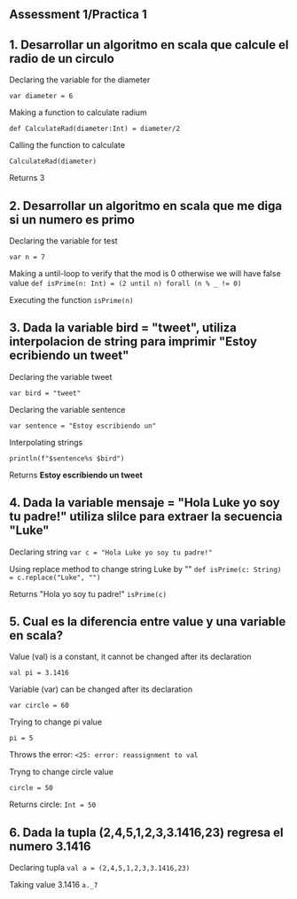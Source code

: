 ## Assessment 1/Practica 1


## 1. Desarrollar un algoritmo en scala que calcule el radio de un circulo

Declaring the variable for the diameter

`var diameter = 6`

Making a function to calculate radium

`def CalculateRad(diameter:Int) = diameter/2`

Calling the function to calculate

`CalculateRad(diameter)`

Returns 3

##  2. Desarrollar un algoritmo en scala que me diga si un numero es primo
Declaring the variable for test

`var n = 7`

Making a until-loop to verify that the mod is 0 otherwise we will have false value
`def isPrime(n: Int) = (2 until n) forall (n % _ != 0)`

Executing the function
`isPrime(n)`

## 3. Dada la variable bird = "tweet", utiliza interpolacion de string para imprimir "Estoy ecribiendo un tweet"

Declaring the variable tweet

`var bird = "tweet"`

Declaring the variable sentence

`var sentence = "Estoy escribiendo un"`

Interpolating strings

`println(f"$sentence%s $bird")`

Returns **Estoy escribiendo un tweet**


## 4. Dada la variable mensaje = "Hola Luke yo soy tu padre!" utiliza slilce para extraer la secuencia "Luke"
Declaring string
`var c = "Hola Luke yo soy tu padre!"`

Using replace method to change string Luke by ""
`def isPrime(c: String) = c.replace("Luke", "")`

Returns "Hola yo soy tu padre!"
`isPrime(c)`

## 5. Cual es la diferencia entre value y una variable en scala?

Value (val) is a constant, it cannot be changed after its declaration

`val pi = 3.1416`

Variable (var) can be changed after its declaration

`var circle = 60`

Trying to change pi value

`pi = 5`

Throws the error: `<25: error: reassignment to val`

Tryng to change circle value

`circle = 50`

Returns circle: `Int = 50`


## 6. Dada la tupla (2,4,5,1,2,3,3.1416,23) regresa el numero 3.1416

Declaring tupla
`val a = (2,4,5,1,2,3,3.1416,23)`

Taking value 3.1416
`a._7`